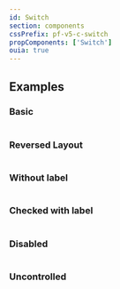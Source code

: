 ```yaml
---
id: Switch
section: components
cssPrefix: pf-v5-c-switch
propComponents: ['Switch']
ouia: true
---
```


## Examples

### Basic

```ts file="./SwitchBasic.tsx"
```

### Reversed Layout

```ts file="./SwitchReversed.tsx"
```

### Without label

```ts file="./SwitchWithoutLabel.tsx"
```

### Checked with label

```ts file="./SwitchCheckedWithLabel.tsx"
```

### Disabled

```ts file="./SwitchDisabled.tsx"
```

### Uncontrolled

```ts file="./SwitchUncontrolled.tsx"
```
